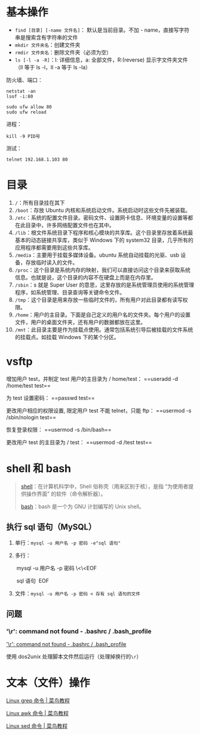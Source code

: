 # 基本操作

-   `find [目录] [-name 文件名]`：  默认是当前目录。不加 - name，直接写字符串是搜索含有字符串的文件
-   `mkdir 文件夹名`：创建文件夹  
-   `rmdir 文件夹名`：删除文件夹（必须为空）  
-   `ls [-l -a -R]`：l: 详细信息，a: 全部文件，R:(reverse) 显示字文件夹文件  （ll 等于 ls -l，ll -a 等于 ls -la）  

防火墙、端口：

    netstat -an
    lsof -i:80

    sudo ufw allow 80
    sudo ufw reload

进程：

    kill -9 PID号

测试：

    telnet 192.168.1.103 80

# 目录

1.  `/`：所有目录挂在其下
2.  `/boot`：存放 Ubuntu 内核和系统启动文件。系统启动时这些文件先被装载。
3.  `/etc`：系统的配置文件目录。密码文件、设置网卡信息、环境变量的设置等都在此目录中，许多网络配置文件也在其中。
4.  `/lib`：根文件系统目录下程序和核心模块的共享库。这个目录里存放着系统最基本的动态链接共享库，类似于 Windows 下的 system32 目录，几乎所有的应用程序都需要用到这些共享库。
5.  `/media`：主要用于挂载多媒体设备。ubuntu 系统自动挂载的光驱、usb 设备，存放临时读入的文件。
6.  `/proc`：这个目录是系统内存的映射，我们可以直接访问这个目录来获取系统信息。也就是说，这个目录的内容不在硬盘上而是在内存里。
7.  `/sbin`：s 就是 Super User 的意思，这里存放的是系统管理员使用的系统管理程序，如系统管理、目录查询等关键命令文件。
8.  `/tmp`：这个目录是用来存放一些临时文件的，所有用户对此目录都有读写权限。
9.  `/home`：用户的主目录。下面是自己定义的用户名的文件夹。每个用户的设置文件，用户的桌面文件夹，还有用户的数据都放在这里。
10. `/mnt`：此目录主要是作为挂载点使用。通常包括系统引导后被挂载的文件系统的挂载点。如挂载 Windows 下的某个分区。

# vsftp

增加用户 test，并制定 test 用户的主目录为 / home/test：
==useradd -d /home/test test==

为 test 设置密码：
==passwd test==

更改用户相应的权限设置, 限定用户 test 不能 telnet，只能 ftp：
==usermod -s /sbin/nologin test==

恢复登录权限：
==usermod -s /bin/bash==

更改用户 test 的主目录为 / test：
==usermod -d /test test==  

# shell 和 bash

> [shell](https://baike.baidu.com/item/shell)：在计算机科学中，Shell 俗称壳（用来区别于核），是指 “为使用者提供操作界面” 的软件（命令解析器）。
>
> [bash](https://baike.baidu.com/item/bash)：bash 是一个为 GNU 计划编写的 Unix shell。

## 执行 sql 语句（MySQL）

1.  单行：`mysql -u 用户名 -p 密码 -e"sql 语句"`

2.  多行：
    ​

    ​     mysql -u 用户名 -p 密码 \\&lt;\\&lt;EOF

    ​       sql 语句
    ​     EOF

3.  文件：`mysql -u 用户名 -p 密码 < 存有 sql 语句的文件`  

## 问题

### '\\r': command not found - .bashrc / .bash_profile

['\\r': command not found - .bashrc / .bash_profile](https://stackoverflow.com/questions/11616835/r-command-not-found-bashrc-bash-profile)

使用 dos2unix 处理脚本文件然后运行（处理掉换行的`\r`）

# 文本（文件）操作

[Linux grep 命令 | 菜鸟教程](http://www.runoob.com/linux/linux-comm-grep.html)

[Linux awk 命令 | 菜鸟教程](http://www.runoob.com/linux/linux-comm-awk.html)

[Linux sed 命令 | 菜鸟教程](http://www.runoob.com/linux/linux-comm-sed.html)
